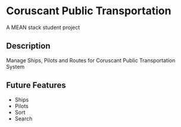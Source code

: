 # Coruscant Public Transportation

A MEAN stack student project

## Description
Manage Ships, Pilots and Routes for Coruscant Public Transportation System

## Future Features
- Ships
- Pilots
- Sort
- Search